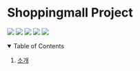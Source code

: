 # Shoppingmall Project

<p>
<img src="https://img.shields.io/badge/license-mit-green">
<img src="https://img.shields.io/github/issues/hongjin4790/SYE-project">
<img src="https://img.shields.io/badge/tag-v1.0.0-blue">
<img src="https://img.shields.io/badge/Spring-2C2255?style=flat-square&logo=Spring&logoColor=green"/>
<img src="https://img.shields.io/badge/Java-121D33?style=flat-square&logo=Java-SV&logoColor=blue"/>
<br>
</p>

<!-- TABLE OF CONTENTS -->
<details open="open">
  <summary>Table of Contents</summary>
  <ol>
    <li><a href="#소개">소개</a></li>
  </ol>
</details>
